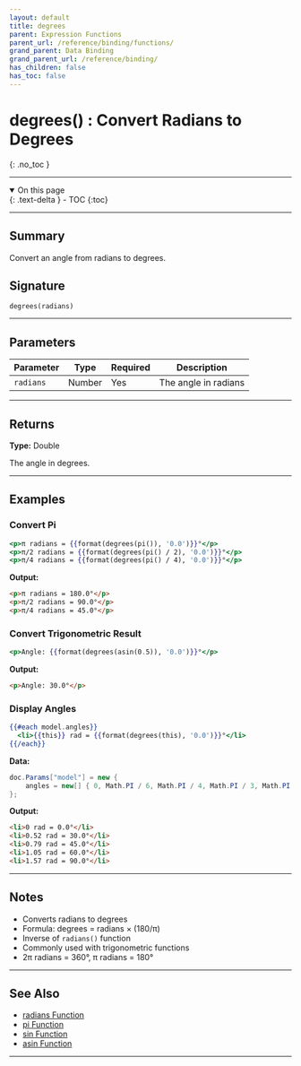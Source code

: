 ```yaml
---
layout: default
title: degrees
parent: Expression Functions
parent_url: /reference/binding/functions/
grand_parent: Data Binding
grand_parent_url: /reference/binding/
has_children: false
has_toc: false
---
```


# degrees() : Convert Radians to Degrees
{: .no_toc }

---

<details open class='top-toc' markdown="block">
  <summary>
    On this page
  </summary>
  {: .text-delta }
- TOC
{:toc}
</details>

---

## Summary

Convert an angle from radians to degrees.

## Signature

```
degrees(radians)
```

---

## Parameters

| Parameter | Type | Required | Description |
|-----------|------|----------|-------------|
| `radians` | Number | Yes | The angle in radians |

---

## Returns

**Type:** Double

The angle in degrees.

---

## Examples

### Convert Pi

```handlebars
<p>π radians = {{format(degrees(pi()), '0.0')}}°</p>
<p>π/2 radians = {{format(degrees(pi() / 2), '0.0')}}°</p>
<p>π/4 radians = {{format(degrees(pi() / 4), '0.0')}}°</p>
```

**Output:**
```html
<p>π radians = 180.0°</p>
<p>π/2 radians = 90.0°</p>
<p>π/4 radians = 45.0°</p>
```

### Convert Trigonometric Result

```handlebars
<p>Angle: {{format(degrees(asin(0.5)), '0.0')}}°</p>
```

**Output:**
```html
<p>Angle: 30.0°</p>
```

### Display Angles

```handlebars
{{#each model.angles}}
  <li>{{this}} rad = {{format(degrees(this), '0.0')}}°</li>
{{/each}}
```

**Data:**
```csharp
doc.Params["model"] = new {
    angles = new[] { 0, Math.PI / 6, Math.PI / 4, Math.PI / 3, Math.PI / 2 }
};
```

**Output:**
```html
<li>0 rad = 0.0°</li>
<li>0.52 rad = 30.0°</li>
<li>0.79 rad = 45.0°</li>
<li>1.05 rad = 60.0°</li>
<li>1.57 rad = 90.0°</li>
```

---

## Notes

- Converts radians to degrees
- Formula: degrees = radians × (180/π)
- Inverse of `radians()` function
- Commonly used with trigonometric functions
- 2π radians = 360°, π radians = 180°

---

## See Also

- [radians Function](./radians.md)
- [pi Function](./pi.md)
- [sin Function](./sin.md)
- [asin Function](./asin.md)

---

